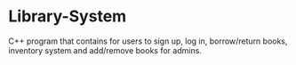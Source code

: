 # Library-System
C++ program that contains for users to sign up, log in, borrow/return books, inventory system and add/remove books for admins.
